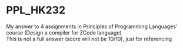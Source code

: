 # PPL_HK232
My answer to 4 assignments in Principles of Programming Languages' course (Design a compiler for ZCode language)<br />
This is not a full answer (score will not be 10/10), just for referencing
